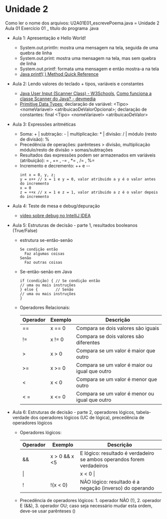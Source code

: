 # Unidade 2
Como ler o nome dos arquivos: U2A01E01_escrevePoema.java = Unidade 2 Aula 01 Exercício 01 _ título do programa .java

* Aula 1: Apresentação e Hello World!
  *  System.out.println: mostra uma mensagem na tela, seguida de uma quebra de linha
  *  System.out.print: mostra uma mensagem na tela, mas sem quebra de linha
  *  System.out.printf: formata uma mensagem e então mostra-a na tela
  *  [Java printf( ) Method Quick Reference](https://www.cs.colostate.edu/~cs160/.Summer16/resources/Java_printf_method_quick_reference.pdf)
* Aula 2: Lendo valores do teclado + tipos, variáveis e constantes
  * [Java User Input (Scanner Class) - W3Schools](https://www.w3schools.com/java/java_user_input.asp), [Como funciona a classe Scanner do Java? - devmedia](https://www.devmedia.com.br/como-funciona-a-classe-scanner-do-java/28448)
  * [Primitive Data Types](https://docs.oracle.com/javase/tutorial/java/nutsandbolts/datatypes.html); declaração de variável: \<Tipo> \<nomeVariavel> \<atribuicaoDeValorOpcional>; declaração de constantes: final \<Tipo> \<nomeVariavel> \<atribuicaoDeValor>
* Aula 3: Expressões aritméticas
  * Soma: + | subtração: - | multiplicação: * | divisão: / | módulo (resto de divisão): %
  * Precedência de operações: parênteses > divisão, multiplicação módulo/resto de divisão > somas/subtrações
  * Resultados das expressões podem ser armazenados em variáveis (atribuição): = , += , -= , *= , /= , %=
  * Incremento e decremento: ++ e --
    ```
    int x = 0, y, z;
    y = x++ // x = 1 e y = 0, valor atribuido a y é o valor antes do incremento
    x = 0 
    z = ++x // x = 1 e z = 1, valor atribuido a z é o valor depois do incremento
    ```
* Aula 4: Teste de mesa e debug/depuração
  * [vídeo sobre debug no IntelliJ IDEA](https://www.youtube.com/watch?v=qz6gbT0kdzg&ab_channel=MarceloSobral)
* Aula 5: Estruturas de decisão - parte 1, resultados booleanos (True/False)
  * estrutura se-então-senão
    ```
    Se condição então
      Faz algumas coisas
    Senão
      Faz outras coisas
    ```
  * Se-então-senão em Java
    ```
    if (condição) { // Se condição então
    // uma ou mais instruções
    } else {        // Senão 
    // uma ou mais instruções
    }
    ```
  * Operadores Relacionais:

    | Operador | Exemplo | Descrição |
    | --- | --- | --- |
    | == | x == 0 | Compara se dois valores são iguais |   
    | != | x != 0 | Compara se dois valores são diferentes |
    | > | x > 0 | Compara se um valor é maior que outro |
    | >= | x >= 0| Compara se um valor é maior ou igual que outro |
    | < | x < 0 | Compara se um valor é menor que outro |
    |< = | x <= 0| Compara se um valor é menor ou igual que outro |

* Aula 6: Estruturas de decisão - parte 2, operadores lógicos, tabela-verdade dos operadores lógicos (UC de lógica), precedência de operadores lógicos
  * Operadores lógicos:

    | Operador | Exemplo | Descrição |
    | --- | --- | --- |
    | && | x > 0 && x <5 | E lógico: resultado é verdadeiro se ambos operandos forem verdadeiros |   
    | \|| | x < 0 \|| x > 5 | OU lógico: resultado é verdadeiro se ao menos um dos operandos for verdadeiro |
    | ! | !(x < 0) | NÃO lógico: resultado é a negação (inverso) do operando |
   
  * Precedência de operadores lógicos: 1. operador NÃO (!), 2. operador E (&&), 3. operador OU; caso seja necessário mudar esta ordem, deve-se usar parênteses ()
<!--
Bibliografia básica:
1. SOUZA, M. A. F. D.; GOMES, M. M.; SOARES, M. V.; CONCILIO, R. Algoritmos e lógica de programação: um texto introdutório para a engenharia. São Paulo: Cengage Learning Brasil, 2019. E-book (274 p.). 9788522128150. Disponível em: https://app.minhabiblioteca.com.br/#/books/9788522128150/
2. SANTOS, M. da S. dos. et al. Pensamento computacional. Porto Alegre: SAGAH, 2021. Ebook (270 p.). ISBN 9786556901121. Disponível em: https://app.minhabiblioteca.com.br/#/books/9786556901121/.
Bibliografia complementar:
1. SCHILDT, H. Java para iniciantes: crie, compile e execute programas Java rapidamente. 6.ed. Porto Alegre: Bookman, 2015. E-book (668 p.). ISBN 9788582603376. Disponível em: https://app.minhabiblioteca.com.br/#/books/9788582603376/. Acesso em: 19 out. 2022.
2. FURGERI, S. Java 8 - ensino didático: desenvolvimento e Implementação de aplicações. São Paulo: Érica, 2015. E-book (321 p.). ISBN 9788536519340. Disponível em: https://app.minhabiblioteca.com.br/#/books/9788536519340/. Acesso em: 19 out. 2022.
3. MANZANO, J. A. N. G.; OLIVEIRA, J. F. D. Algoritmos: lógica para desenvolvimento de programação de computadores. 29. ed. São Paulo: Érica, 2019. E-book (369 p.). ISBN 
9788536531472. Disponível em: https://app.minhabiblioteca.com.br/#/books/9788536531472/. Acesso em: 19 out. 2022
-->
